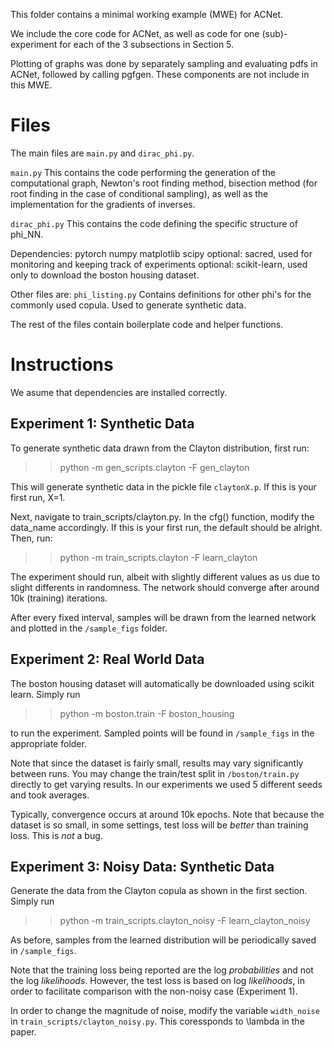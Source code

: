 This folder contains a minimal working example (MWE) for ACNet. 

We include the core code for ACNet, as well as code for one (sub)-experiment
for each of the 3 subsections in Section 5. 

Plotting of graphs was done by separately sampling and evaluating pdfs in ACNet,
followed by calling pgfgen. These components are not include in this MWE.

Files
=====
The main files are `main.py` and `dirac_phi.py`. 

`main.py`
This contains the code performing the generation of the computational
graph, Newton's root finding method, bisection method (for root finding in the 
case of conditional sampling), as well as the implementation for the 
gradients of inverses. 

`dirac_phi.py`
This contains the code defining the specific structure of phi_NN. 

Dependencies:
    pytorch
    numpy
    matplotlib
    scipy
    optional: sacred, used for monitoring and keeping track of experiments
    optional: scikit-learn, used only to download the boston housing dataset.

Other files are:
`phi_listing.py`
Contains definitions for other phi's for the commonly used copula. Used to generate
synthetic data.

The rest of the files contain boilerplate code and helper functions.

Instructions
============
We asume that dependencies are installed correctly. 

Experiment 1: Synthetic Data
----------------------------
To generate synthetic data drawn from the Clayton distribution, first run:

>> python -m gen_scripts.clayton -F gen_clayton

This will generate synthetic data in the pickle file `claytonX.p`. 
If this is your first run, X=1.

Next, navigate to train_scripts/clayton.py. In the cfg() function, 
modify the data_name accordingly. If this is your first run, the
default should be alright. Then, run:

>> python -m train_scripts.clayton -F learn_clayton

The experiment should run, albeit with slightly different values as us due to slight differents 
in randomness. The network should converge after around 10k (training) iterations.

After every fixed interval, samples will be drawn from the learned network and plotted
in the `/sample_figs` folder. 

Experiment 2: Real World Data
-----------------------------
The boston housing dataset will automatically be downloaded using scikit learn. Simply run 

>> python -m boston.train -F boston_housing

to run the experiment. Sampled points will be found in `/sample_figs` in the appropriate
folder. 

Note that since the dataset is fairly small, results may vary significantly between runs. You may change
the train/test split in `/boston/train.py` directly to get varying results. In our experiments
we used 5 different seeds and took averages.

Typically, convergence occurs at around 10k epochs. Note that because the dataset is so small, in
some settings, test loss will be *better* than training loss. This is *not* a bug.

Experiment 3: Noisy Data: Synthetic Data
----------------------------------------
Generate the data from the Clayton copula as shown in the first section. Simply run

>> python -m train_scripts.clayton_noisy -F learn_clayton_noisy

As before, samples from the learned distribution will be periodically saved in `/sample_figs`.

Note that the training loss being reported are the log *probabilities* and not the log *likelihoods*. 
However, the test loss is based on log *likelihoods*, in order to facilitate comparison with the non-noisy
case (Experiment 1). 

In order to change the magnitude of noise, modify the variable `width_noise` in `train_scripts/clayton_noisy.py`.
This coressponds to \lambda in the paper.

